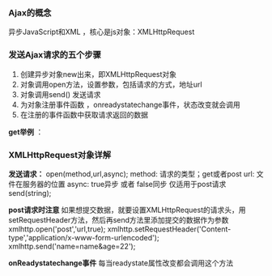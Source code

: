 ### Ajax的概念
异步JavaScript和XML ，核心是js对象：XMLHttpRequest

### 发送Ajax请求的五个步骤
1. 创建异步对象new出来，即XMLHttpRequest对象
2. 对象调用open方法，设置参数，包括请求的方式，地址url
3. 对象调用send() 发送请求
4. 为对象注册事件函数 ，onreadystatechange事件，状态改变就会调用
5. 在注册的事件函数中获取请求返回的数据

**get举例** ： 

### XMLHttpRequest对象详解
**发送请求：** open(method,url,async);
method:  请求的类型；get或者post
url:  文件在服务器的位置
async:  true异步  或者  false同步
仅适用于post请求
send(string);

**post请求时注意**
如果想提交数据，就要设置XMLHttpRequest的请求头，用setRequestHeader方法，然后再send方法里添加提交的数据作为参数
xmlhttp.open('post','url,true);
xmlhttp.setRequestHeader('Content-type','application/x-www-form-urlencoded');
xmlhttp.send('name=name&age=22');

**onReadystatechange事件**
每当readystate属性改变都会调用这个方法
